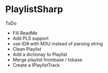 PlaylistSharp
=============

ToDo
* Fill ReadMe
* Add PLS support
* use ID# with M3U instead of parsing string
* Clean Playlist
* Add a dictionay to Playlist
* Merge playlist frombase / tobase
* Create a IPlaylistTrack
